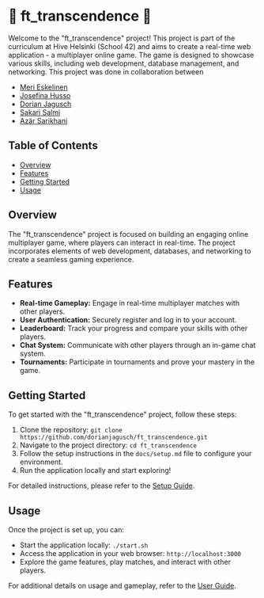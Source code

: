# 🚧 ft_transcendence 🚧

Welcome to the "ft_transcendence" project! This project is part of the curriculum at Hive Helsinki (School 42) and aims to create a real-time web application - a multiplayer online game. The game is designed to showcase various skills, including web development, database management, and networking. This project was done in collaboration between 
- [Meri Eskelinen](https://github.com/merituulie)
- [Josefina Husso](https://github.com/hussojo)
- [Dorian Jagusch](https://github.com/dorianjagusch)
- [Sakari Salmi](https://github.com/sakarisalmi)
- [Azär Sarikhani](https://github.com/azarSarikhani/)

## Table of Contents
- [Overview](#overview)
- [Features](#features)
- [Getting Started](#getting-started)
- [Usage](#usage)

## Overview

The "ft_transcendence" project is focused on building an engaging online multiplayer game, where players can interact in real-time. The project incorporates elements of web development, databases, and networking to create a seamless gaming experience.

## Features

- **Real-time Gameplay:** Engage in real-time multiplayer matches with other players.
- **User Authentication:** Securely register and log in to your account.
- **Leaderboard:** Track your progress and compare your skills with other players.
- **Chat System:** Communicate with other players through an in-game chat system.
- **Tournaments:** Participate in tournaments and prove your mastery in the game.

## Getting Started

To get started with the "ft_transcendence" project, follow these steps:

1. Clone the repository: `git clone https://github.com/dorianjagusch/ft_transcendence.git`
2. Navigate to the project directory: `cd ft_transcendence`
3. Follow the setup instructions in the `docs/setup.md` file to configure your environment.
4. Run the application locally and start exploring!

For detailed instructions, please refer to the [Setup Guide](docs/setup.md).

## Usage

Once the project is set up, you can:

- Start the application locally: `./start.sh`
- Access the application in your web browser: `http://localhost:3000`
- Explore the game features, play matches, and interact with other players.

For additional details on usage and gameplay, refer to the [User Guide](docs/user-guide.md).
